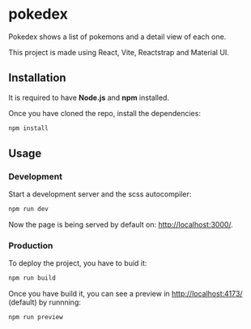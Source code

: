 # pokedex

Pokedex shows a list of pokemons and a detail view of each one.

This project is made using React, Vite, Reactstrap and Material UI. 

## Installation
It is required to have **Node.js** and **npm** installed.

Once you have cloned the repo, install the dependencies:

```bash
npm install 
```

## Usage

### Development

Start a development server and the scss autocompiler: 

```bash
npm run dev
```

Now the page is being served by default on: [http://localhost:3000/](http://localhost:3000/).

### Production

To deploy the project, you have to buid it:

```bash
npm run build
```

Once you have build it, you can see a preview in [http://localhost:4173/](http://localhost:4173/) (default) by runnning: 

```bash
npm run preview 
```
